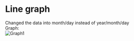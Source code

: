 # Line graph
Changed the data into month/day instead of year/month/day
<br> Graph: <br>
![Graph1]('./images/fig.png')
